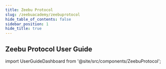 ```yaml
---
title: Zeebu Protocol
slug: /zeebuacademy/zeebuprotocol
hide_table_of_contents: false
sidebar_position: 1
hide_title: true
---
```

<h2> Zeebu Protocol User Guide</h2>

import UserGuideDashboard from '@site/src/components/ZeebuProtocol';

<UserGuideDashboard />